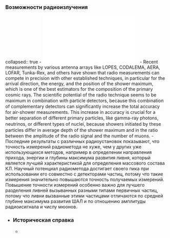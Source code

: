 ### Возможности радиоизлучения
collapsed:: true
	- ![Obzor_schroder_2016.pdf](../assets/Obzor_schroder_2016_1726468792635_0.pdf)
	- Recent measurements by various antenna arrays like LOPES, CODALEMA, AERA, LOFAR, Tunka-Rex, and others have shown that radio measurements can compete in precision with other established techniques, in particular for the arrival direction, the energy, and the position of the shower maximum, which is one of the best estimators for the composition of the primary cosmic rays. The scientiﬁc potential of the radio technique seems to be maximum in combination with particle detectors, because this combination of complementary detectors can signiﬁcantly increase the total accuracy for air-shower measurements. This increase in accuracy is crucial for a better separation of diﬀerent primary particles, like gamma-ray photons, neutrinos, or diﬀerent types of nuclei, because showers initiated by these particles diﬀer in average depth of the shower maximum and in the ratio between the amplitude of the radio signal and the number of muons.
	- Последние результаты с различных радиоустановок показывают, что точность измерений радиометода не хуже, чем у других уже использующихся методов, например в определении направления прихода, энергии и глубины максимума развития ливня, который является лучшей характеристикой для определения массового состава КЛ. Научный потенциал радиометода достигает своего пика при использовании его совместно с детекторами частиц, потому что такие измерения значительно повышаются точность получаемых измерений. Повышение точности измерений особенно важно для лучшего разделения ливней вызыванных разными типами первичных частиц, потому что ливни вызванные этими частицами отличаются по средней глубине максимума развития ШАЛ и по отношению амплитуды радиоисигнала и числу мюонов.
- ### Историческая справка
	-